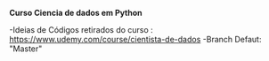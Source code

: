 **Curso Ciencia de dados em Python** 

-Ideias de Códigos retirados do curso : https://www.udemy.com/course/cientista-de-dados
-Branch Defaut: "Master" 
